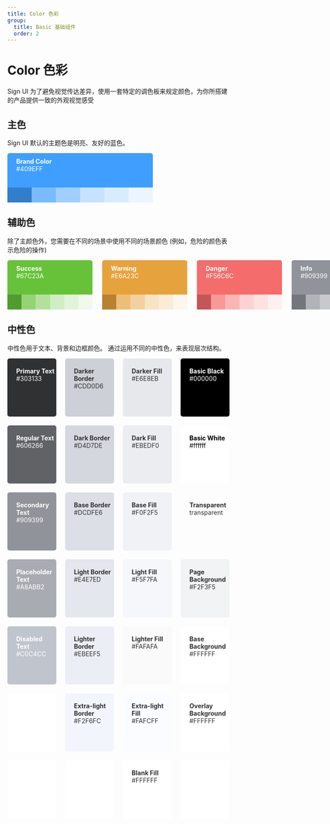 ```yaml
---
title: Color 色彩
group:
  title: Basic 基础组件
  order: 2
---
```


# Color 色彩

Sign UI 为了避免视觉传达差异，使用一套特定的调色板来规定颜色，为你所搭建的产品提供一致的外观视觉感受

## 主色

Sign UI 默认的主题色是明亮、友好的蓝色。

<div style="border-radius: 5px;width: 330px; height: 112px; color:#fff; background-color: #409EFF; display: grid; grid-template-rows: (repeat(3, 1fr)); grid-template-columns: repeat(6,1fr);">
  <div style="border-radius: 5px 5px 0 0;grid-column-start: span 6;padding-left: 20px; padding-top: 10px;">
    <b>Brand Color</b><br/>
    <span>#409EFF</span>
  </div>
  <div style="background-color: #337ecc"></div>
  <div style="background-color: #79bbff"></div>
  <div style="background-color: #a0cfff"></div>
  <div style="background-color: #c6e2ff"></div>
  <div style="background-color: #d9ecff"></div>
  <div style="background-color: #ecf5ff"></div>
</div>

## 辅助色

除了主颜色外，您需要在不同的场景中使用不同的场景颜色 (例如，危险的颜色表示危险的操作)

<div style="width: 850px; height: 112px; display: grid; grid-template-columns: repeat(4,1fr); gap: 10px; color: #fff">
  <div style="border-radius: 5px; width: 193px; height: 112px; color:#fff; display: grid; grid-template-rows: (repeat(3, 1fr)); grid-template-columns: repeat(6,1fr);">
    <div style="border-radius: 5px 5px 0 0;grid-column-start: span 6;padding-left: 20px; padding-top: 10px; background: #67C23A;">
      <b>Success</b><br/>
      <span>#67C23A</span>
    </div>
    <div style="background-color: #529b2e"></div>
    <div style="background-color: #95d475"></div>
    <div style="background-color: #b3e19d"></div>
    <div style="background-color: #d1edc4"></div>
    <div style="background-color: #e1f3d8"></div>
    <div style="background-color: #f0f9eb"></div>
  </div>
  <div style="border-radius: 5px; width: 193px; height: 112px; color:#fff; display: grid; grid-template-rows: (repeat(3, 1fr)); grid-template-columns: repeat(6,1fr);">
    <div style="border-radius: 5px 5px 0 0;grid-column-start: span 6;padding-left: 20px; padding-top: 10px; background: #E6A23C;">
      <b>Warning</b><br/>
      <span>#E6A23C</span>
    </div>
    <div style="background-color: #b88230"></div>
    <div style="background-color: #eebe77"></div>
    <div style="background-color: #f3d19e"></div>
    <div style="background-color: #f8e3c5"></div>
    <div style="background-color: #faecd8"></div>
    <div style="background-color: #fdf6ec"></div>
  </div>
  <div style="border-radius: 5px;width: 193px; height: 112px; color:#fff; background-color: #409EFF; display: grid; grid-template-rows: (repeat(3, 1fr)); grid-template-columns: repeat(6,1fr);">
    <div style="border-radius: 5px 5px 0 0;grid-column-start: span 6;padding-left: 20px; padding-top: 10px; background: #F56C6C;">
      <b>Danger</b><br/>
      <span>#F56C6C</span>
    </div>
    <div style="background-color: #c45656"></div>
    <div style="background-color: #f89898"></div>
    <div style="background-color: #fab6b6"></div>
    <div style="background-color: #fcd3d3"></div>
    <div style="background-color: #fde2e2"></div>
    <div style="background-color: #fef0f0"></div>
  </div>
  <div style="border-radius: 5px;width: 193px; height: 112px; color:#fff; background-color: #409EFF; display: grid; grid-template-rows: (repeat(3, 1fr)); grid-template-columns: repeat(6,1fr);">
    <div style="border-radius: 5px 5px 0 0;grid-column-start: span 6;padding-left: 20px; padding-top: 10px; background: #909399;">
      <b>Info</b><br/>
      <span>#909399</span>
    </div>
    <div style="background-color: #73767a"></div>
    <div style="background-color: #b1b3b8"></div>
    <div style="background-color: #c8c9cc"></div>
    <div style="background-color: #dedfe0"></div>
    <div style="background-color: #e9e9eb"></div>
    <div style="background-color: #f4f4f5"></div>
  </div>
</div>

## 中性色

中性色用于文本、背景和边框颜色。 通过运用不同的中性色，来表现层次结构。

<div style="display: grid; grid-template-columns: repeat(4,1fr); gap: 20px;">
  <div style="border-radius: 5px;padding-left: 20px; padding-top: 20px; height: 112px; background: #303133; color: #ffffff;">
    <b>Primary Text</b><br/>
    <span>#303133</span>
  </div>
  <div style="border-radius: 5px;padding-left: 20px; padding-top: 20px; height: 112px; background: #CDD0D6; color: #303133;">
    <b>Darker Border</b><br/>
    <span>#CDD0D6</span>
  </div>
  <div style="border-radius: 5px;padding-left: 20px; padding-top: 20px; height: 112px; background: #E6E8EB; color: #303133;">
    <b>Darker Fill</b><br/>
    <span>#E6E8EB</span>
  </div>
  <div style="border-radius: 5px;padding-left: 20px; padding-top: 20px; height: 112px; background: #000000; color: #ffffff;">
    <b>Basic Black</b><br/>
    <span>#000000</span>
  </div>

  <div style="border-radius: 5px;padding-left: 20px; padding-top: 20px; height: 112px; background: #606266; color: #ffffff;">
    <b>Regular Text</b><br/>
    <span>#606266</span>
  </div>
  <div style="border-radius: 5px;padding-left: 20px; padding-top: 20px; height: 112px; background: #D4D7DE; color: #303133;">
    <b>Dark Border</b><br/>
    <span>#D4D7DE</span>
  </div>
  <div style="border-radius: 5px;padding-left: 20px; padding-top: 20px; height: 112px; background: #EBEDF0; color: #303133;">
    <b>Dark Fill</b><br/>
    <span>#EBEDF0</span>
  </div>
  <div style="border: 1px soild #DCDFE6;border-radius: 5px;padding-left: 20px; padding-top: 20px; height: 112px; background: #ffffff; color: #000000;">
    <b>Basic White</b><br/>
    <span>#ffffff</span>
  </div>

  <div style="border-radius: 5px;padding-left: 20px; padding-top: 20px; height: 112px; background: #909399; color: #ffffff;">
    <b>Secondary Text</b><br/>
    <span>#909399</span>
  </div>
  <div style="border-radius: 5px;padding-left: 20px; padding-top: 20px; height: 112px; background: #DCDFE6; color: #303133;">
    <b>Base Border</b><br/>
    <span>#DCDFE6</span>
  </div>
  <div style="border-radius: 5px;padding-left: 20px; padding-top: 20px; height: 112px; background: #F0F2F5; color: #303133;">
    <b>Base Fill</b><br/>
    <span>#F0F2F5</span>
  </div>
  <div style="border-radius: 5px;padding-left: 20px; padding-top: 20px; height: 112px; background: transparent; color: #303133;">
    <b>Transparent</b><br/>
    <span>transparent</span>
  </div>

  <div style="border-radius: 5px;padding-left: 20px; padding-top: 20px; height: 112px; background: #A8ABB2; color: #ffffff;">
    <b>Placeholder Text</b><br/>
    <span>#A8ABB2</span>
  </div>
  <div style="border-radius: 5px;padding-left: 20px; padding-top: 20px; height: 112px; background: #E4E7ED; color: #303133;">
    <b>Light Border</b><br/>
    <span>#E4E7ED</span>
  </div>
  <div style="border-radius: 5px;padding-left: 20px; padding-top: 20px; height: 112px; background: #F5F7FA; color: #303133;">
    <b>Light Fill</b><br/>
    <span>#F5F7FA</span>
  </div>
  <div style="border-radius: 5px;padding-left: 20px; padding-top: 20px; height: 112px; background: #F2F3F5; color: #303133;">
    <b>Page Background</b><br/>
    <span>#F2F3F5</span>
  </div>

  <div style="border-radius: 5px;padding-left: 20px; padding-top: 20px; height: 112px; background: #C0C4CC; color: #ffffff;">
    <b>Disabled Text</b><br/>
    <span>#C0C4CC</span>
  </div>
  <div style="border-radius: 5px;padding-left: 20px; padding-top: 20px; height: 112px; background: #EBEEF5; color: #303133;">
    <b>Lighter Border</b><br/>
    <span>#EBEEF5</span>
  </div>
  <div style="border-radius: 5px;padding-left: 20px; padding-top: 20px; height: 112px; background: #FAFAFA; color: #303133;">
    <b>Lighter Fill</b><br/>
    <span>#FAFAFA</span>
  </div>
  <div style="border: 1px soild #DCDFE6;border-radius: 5px;padding-left: 20px; padding-top: 20px; height: 112px; background: #FFFFFF; color: #303133;">
    <b>Base Background</b><br/>
    <span>#FFFFFF</span>
  </div>

  <div style="border-radius: 5px;padding-left: 20px; padding-top: 20px; height: 112px; background: #FFFFFF; color: #ffffff;">
  </div>
  <div style="border-radius: 5px;padding-left: 20px; padding-top: 20px; height: 112px; background: #F2F6FC; color: #303133;">
    <b>Extra-light Border</b><br/>
    <span>#F2F6FC</span>
  </div>
  <div style="border-radius: 5px;padding-left: 20px; padding-top: 20px; height: 112px; background: #FAFCFF; color: #303133;">
    <b>Extra-light Fill</b><br/>
    <span>#FAFCFF</span>
  </div>
  <div style="border: 1px soild #DCDFE6;border-radius: 5px;padding-left: 20px; padding-top: 20px; height: 112px; background: #FFFFFF; color: #303133;">
    <b>Overlay Background</b><br/>
    <span>#FFFFFF</span>
  </div>

  <div style="border-radius: 5px;padding-left: 20px; padding-top: 20px; height: 112px; background: #FFFFFF; color: #ffffff;">
  </div>
  <div style="border-radius: 5px;padding-left: 20px; padding-top: 20px; height: 112px; background: #FFFFFF; color: #ffffff;">
  </div>
  <div style="border: 1px soild #DCDFE6; border-radius: 5px;padding-left: 20px; padding-top: 20px; height: 112px; background: #FFFFFF; color: #303133;">
    <b>Blank Fill</b><br/>
    <span>#FFFFFF</span>
  </div>
  <div style=" border-radius: 5px;padding-left: 20px; padding-top: 20px; height: 112px; background: #FFFFFF; color: #ffffff;">
  </div>
</div>
